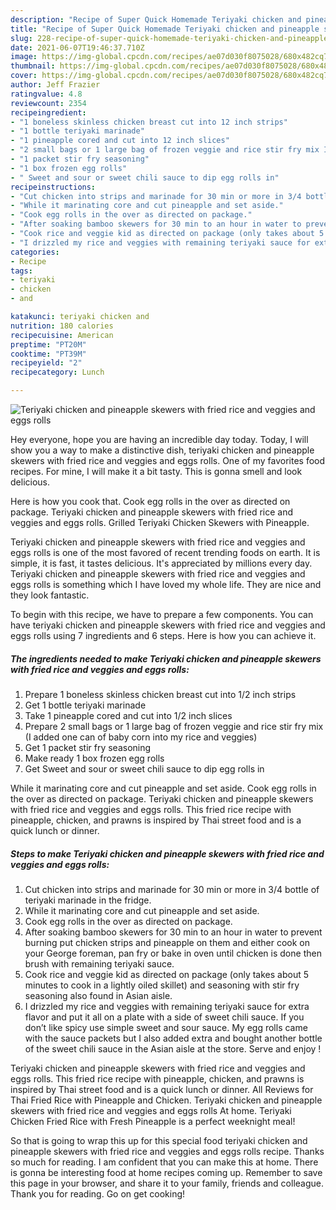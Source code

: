 ```yaml
---
description: "Recipe of Super Quick Homemade Teriyaki chicken and pineapple skewers with fried rice and veggies and eggs rolls"
title: "Recipe of Super Quick Homemade Teriyaki chicken and pineapple skewers with fried rice and veggies and eggs rolls"
slug: 228-recipe-of-super-quick-homemade-teriyaki-chicken-and-pineapple-skewers-with-fried-rice-and-veggies-and-eggs-rolls
date: 2021-06-07T19:46:37.710Z
image: https://img-global.cpcdn.com/recipes/ae07d030f8075028/680x482cq70/teriyaki-chicken-and-pineapple-skewers-with-fried-rice-and-veggies-and-eggs-rolls-recipe-main-photo.jpg
thumbnail: https://img-global.cpcdn.com/recipes/ae07d030f8075028/680x482cq70/teriyaki-chicken-and-pineapple-skewers-with-fried-rice-and-veggies-and-eggs-rolls-recipe-main-photo.jpg
cover: https://img-global.cpcdn.com/recipes/ae07d030f8075028/680x482cq70/teriyaki-chicken-and-pineapple-skewers-with-fried-rice-and-veggies-and-eggs-rolls-recipe-main-photo.jpg
author: Jeff Frazier
ratingvalue: 4.8
reviewcount: 2354
recipeingredient:
- "1 boneless skinless chicken breast cut into 12 inch strips"
- "1 bottle teriyaki marinade"
- "1 pineapple cored and cut into 12 inch slices"
- "2 small bags or 1 large bag of frozen veggie and rice stir fry mix I added one can of baby corn into my rice and veggies"
- "1 packet stir fry seasoning"
- "1 box frozen egg rolls"
- " Sweet and sour or sweet chili sauce to dip egg rolls in"
recipeinstructions:
- "Cut chicken into strips and marinade for 30 min or more in 3/4 bottle of teriyaki marinade in the fridge."
- "While it marinating core and cut pineapple and set aside."
- "Cook egg rolls in the over as directed on package."
- "After soaking bamboo skewers for 30 min to an hour in water to prevent burning put chicken strips and pineapple on them and either cook on your George foreman, pan fry or bake in oven until chicken is done then brush with remaining teriyaki sauce."
- "Cook rice and veggie kid as directed on package (only takes about 5 minutes to cook in a lightly oiled skillet) and seasoning with stir fry seasoning also found in Asian aisle."
- "I drizzled my rice and veggies with remaining teriyaki sauce for extra flavor and put it all on a plate with a side of sweet chili sauce. If you don’t like spicy use simple sweet and sour sauce. My egg rolls came with the sauce packets but I also added extra and bought another bottle of the sweet chili sauce in the Asian aisle at the store. Serve and enjoy !"
categories:
- Recipe
tags:
- teriyaki
- chicken
- and

katakunci: teriyaki chicken and 
nutrition: 180 calories
recipecuisine: American
preptime: "PT20M"
cooktime: "PT39M"
recipeyield: "2"
recipecategory: Lunch

---
```



![Teriyaki chicken and pineapple skewers with fried rice and veggies and eggs rolls](https://img-global.cpcdn.com/recipes/ae07d030f8075028/680x482cq70/teriyaki-chicken-and-pineapple-skewers-with-fried-rice-and-veggies-and-eggs-rolls-recipe-main-photo.jpg)

Hey everyone, hope you are having an incredible day today. Today, I will show you a way to make a distinctive dish, teriyaki chicken and pineapple skewers with fried rice and veggies and eggs rolls. One of my favorites food recipes. For mine, I will make it a bit tasty. This is gonna smell and look delicious.

Here is how you cook that. Cook egg rolls in the over as directed on package. Teriyaki chicken and pineapple skewers with fried rice and veggies and eggs rolls. Grilled Teriyaki Chicken Skewers with Pineapple.

Teriyaki chicken and pineapple skewers with fried rice and veggies and eggs rolls is one of the most favored of recent trending foods on earth. It is simple, it is fast, it tastes delicious. It's appreciated by millions every day. Teriyaki chicken and pineapple skewers with fried rice and veggies and eggs rolls is something which I have loved my whole life. They are nice and they look fantastic.


To begin with this recipe, we have to prepare a few components. You can have teriyaki chicken and pineapple skewers with fried rice and veggies and eggs rolls using 7 ingredients and 6 steps. Here is how you can achieve it.

<!--inarticleads1-->

##### The ingredients needed to make Teriyaki chicken and pineapple skewers with fried rice and veggies and eggs rolls:

1. Prepare 1 boneless skinless chicken breast cut into 1/2 inch strips
1. Get 1 bottle teriyaki marinade
1. Take 1 pineapple cored and cut into 1/2 inch slices
1. Prepare 2 small bags or 1 large bag of frozen veggie and rice stir fry mix (I added one can of baby corn into my rice and veggies)
1. Get 1 packet stir fry seasoning
1. Make ready 1 box frozen egg rolls
1. Get  Sweet and sour or sweet chili sauce to dip egg rolls in


While it marinating core and cut pineapple and set aside. Cook egg rolls in the over as directed on package. Teriyaki chicken and pineapple skewers with fried rice and veggies and eggs rolls. This fried rice recipe with pineapple, chicken, and prawns is inspired by Thai street food and is a quick lunch or dinner. 

<!--inarticleads2-->

##### Steps to make Teriyaki chicken and pineapple skewers with fried rice and veggies and eggs rolls:

1. Cut chicken into strips and marinade for 30 min or more in 3/4 bottle of teriyaki marinade in the fridge.
1. While it marinating core and cut pineapple and set aside.
1. Cook egg rolls in the over as directed on package.
1. After soaking bamboo skewers for 30 min to an hour in water to prevent burning put chicken strips and pineapple on them and either cook on your George foreman, pan fry or bake in oven until chicken is done then brush with remaining teriyaki sauce.
1. Cook rice and veggie kid as directed on package (only takes about 5 minutes to cook in a lightly oiled skillet) and seasoning with stir fry seasoning also found in Asian aisle.
1. I drizzled my rice and veggies with remaining teriyaki sauce for extra flavor and put it all on a plate with a side of sweet chili sauce. If you don’t like spicy use simple sweet and sour sauce. My egg rolls came with the sauce packets but I also added extra and bought another bottle of the sweet chili sauce in the Asian aisle at the store. Serve and enjoy !


Teriyaki chicken and pineapple skewers with fried rice and veggies and eggs rolls. This fried rice recipe with pineapple, chicken, and prawns is inspired by Thai street food and is a quick lunch or dinner. All Reviews for Thai Fried Rice with Pineapple and Chicken. Teriyaki chicken and pineapple skewers with fried rice and veggies and eggs rolls At home. Teriyaki Chicken Fried Rice with Fresh Pineapple is a perfect weeknight meal! 

So that is going to wrap this up for this special food teriyaki chicken and pineapple skewers with fried rice and veggies and eggs rolls recipe. Thanks so much for reading. I am confident that you can make this at home. There is gonna be interesting food at home recipes coming up. Remember to save this page in your browser, and share it to your family, friends and colleague. Thank you for reading. Go on get cooking!
